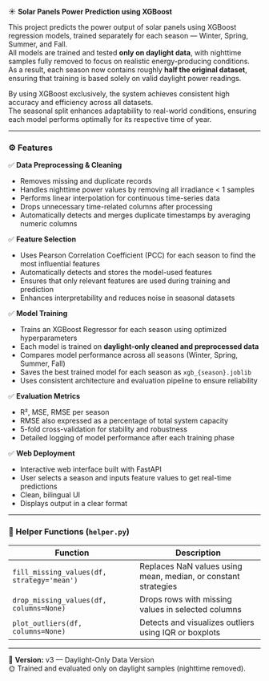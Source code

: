 ☀️ **Solar Panels Power Prediction using XGBoost**

This project predicts the power output of solar panels using XGBoost regression models, trained separately for each season — Winter, Spring, Summer, and Fall.  
All models are trained and tested **only on daylight data**, with nighttime samples fully removed to focus on realistic energy-producing conditions.  
As a result, each season now contains roughly **half the original dataset**, ensuring that training is based solely on valid daylight power readings.

By using XGBoost exclusively, the system achieves consistent high accuracy and efficiency across all datasets.  
The seasonal split enhances adaptability to real-world conditions, ensuring each model performs optimally for its respective time of year.

---

### ⚙️ Features

✅ **Data Preprocessing & Cleaning**
- Removes missing and duplicate records  
- Handles nighttime power values by removing all irradiance < 1 samples  
- Performs linear interpolation for continuous time-series data  
- Drops unnecessary time-related columns after processing  
- Automatically detects and merges duplicate timestamps by averaging numeric columns  

✅ **Feature Selection**
- Uses Pearson Correlation Coefficient (PCC) for each season to find the most influential features  
- Automatically detects and stores the model-used features  
- Ensures that only relevant features are used during training and prediction  
- Enhances interpretability and reduces noise in seasonal datasets  

✅ **Model Training**
- Trains an XGBoost Regressor for each season using optimized hyperparameters  
- Each model is trained on **daylight-only cleaned and preprocessed data**  
- Compares model performance across all seasons (Winter, Spring, Summer, Fall)  
- Saves the best trained model for each season as `xgb_{season}.joblib`  
- Uses consistent architecture and evaluation pipeline to ensure reliability  

✅ **Evaluation Metrics**
- R², MSE, RMSE per season  
- RMSE also expressed as a percentage of total system capacity  
- 5-fold cross-validation for stability and robustness  
- Detailed logging of model performance after each training phase  

✅ **Web Deployment**
- Interactive web interface built with FastAPI  
- User selects a season and inputs feature values to get real-time predictions  
- Clean, bilingual UI  
- Displays output in a clear format  

---

### 🧩 Helper Functions (`helper.py`)

| Function | Description |
|-----------|-------------|
| `fill_missing_values(df, strategy='mean')` | Replaces NaN values using mean, median, or constant strategies |
| `drop_missing_values(df, columns=None)` | Drops rows with missing values in selected columns |
| `plot_outliers(df, columns=None)` | Detects and visualizes outliers using IQR or boxplots |

---

📘 **Version:** v3 — Daylight-Only Data Version  
🌞 Trained and evaluated only on daylight samples (nighttime removed).
